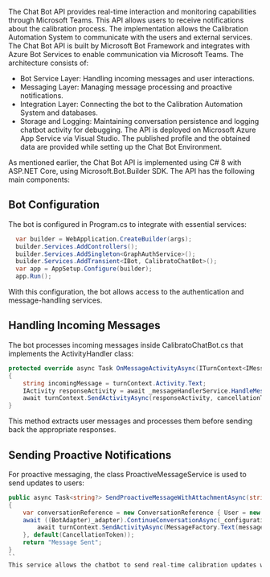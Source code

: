 The Chat Bot API provides real-time interaction and monitoring capabilities through Microsoft Teams. This API allows users to receive notifications about the calibration process. The implementation allows the Calibration Automation System to communicate with the users and external services.
The Chat Bot API is built by Microsoft Bot Framework and integrates with Azure Bot Services to enable communication via Microsoft Teams. The architecture consists of:
- Bot Service Layer: Handling incoming messages and user interactions.
- Messaging Layer: Managing message processing and proactive notifications.
- Integration Layer: Connecting the bot to the Calibration Automation System and databases.
- Storage and Logging: Maintaining conversation persistence and logging chatbot activity for debugging.
The API is deployed on Microsoft Azure App Service via Visual Studio. The published profile and the obtained data are provided while setting up the Chat Bot Environment.

As mentioned earlier, the Chat Bot API is implemented using C# 8 with ASP.NET Core, using Microsoft.Bot.Builder SDK. The API has the following main components:
## Bot Configuration
The bot is configured in Program.cs to integrate with essential services:
```C#
  var builder = WebApplication.CreateBuilder(args);
  builder.Services.AddControllers();
  builder.Services.AddSingleton<GraphAuthService>();
  builder.Services.AddTransient<IBot, CalibratoChatBot>();
  var app = AppSetup.Configure(builder);
  app.Run();
```
With this configuration, the bot allows access to the authentication and message-handling services.

## Handling Incoming Messages
The bot processes incoming messages inside CalibratoChatBot.cs that implements the ActivityHandler class:
```C#
protected override async Task OnMessageActivityAsync(ITurnContext<IMessageActivity> turnContext, CancellationToken cancellationToken)
{
    string incomingMessage = turnContext.Activity.Text;
    IActivity responseActivity = await _messageHandlerService.HandleMessage(incomingMessage);
    await turnContext.SendActivityAsync(responseActivity, cancellationToken);
}
```
This method extracts user messages and processes them before sending back the appropriate responses.

## Sending Proactive Notifications
For proactive messaging, the class ProactiveMessageService is used to send updates to users:
```C#
public async Task<string?> SendProactiveMessageWithAttachmentAsync(string userId, string chatId, string message, Attachment? attachment = null)
{
    var conversationReference = new ConversationReference { User = new ChannelAccount { Id = userId }, Conversation = new ConversationAccount(id: chatId) };
    await ((BotAdapter)_adapter).ContinueConversationAsync(_configuration["MicrosoftAppId"], conversationReference, async (ITurnContext turnContext, CancellationToken cancellationToken) => {
        await turnContext.SendActivityAsync(MessageFactory.Text(message), cancellationToken);
    }, default(CancellationToken));
    return "Message Sent";
}
``
This service allows the chatbot to send real-time calibration updates without any user interaction.
